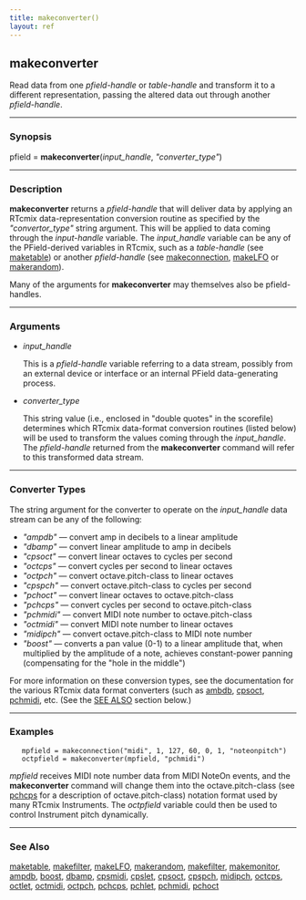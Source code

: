```yaml
---
title: makeconverter()
layout: ref
---
```


## makeconverter

Read data from one *pfield-handle* or *table-handle* and transform it to a
different representation, passing the altered data out through another
*pfield-handle*.

-----

### Synopsis

pfield = **makeconverter**(*input\_handle*, *"converter\_type"*)

-----

### Description

**makeconverter** returns a *pfield-handle* that will deliver data by
applying an RTcmix data-representation conversion routine as specified
by the *"convertor\_type"* string argument. This will be applied to data
coming through the *input-handle* variable. The *input\_handle* variable
can be any of the PField-derived variables in RTcmix, such as a
*table-handle* (see [maketable](maketable.html)) or another
*pfield-handle* (see [makeconnection](makeconnection.html),
[makeLFO](makeLFO.html) or [makerandom](makerandom.html)).

Many of the arguments for **makeconverter** may themselves also be
pfield-handles.

-----

### Arguments

  - *input\_handle*  
      
    This is a *pfield-handle* variable referring to a data stream,
    possibly from an external device or interface or an internal PField
    data-generating process.

  - *converter\_type*  
      
    This string value (i.e., enclosed in "double quotes" in the
    scorefile) determines which RTcmix data-format conversion routines
    (listed below) will be used to transform the values coming through
    the *input\_handle*. The *pfield-handle* returned from the
    **makeconverter** command will refer to this transformed data
    stream.

-----

### Converter Types

The string argument for the converter to operate on the *input\_handle*
data stream can be any of the following:

  - *"ampdb"* &mdash; convert amp in decibels to a linear amplitude  
  - *"dbamp"* &mdash; convert linear amplitude to amp in decibels  
  - *"cpsoct"* &mdash; convert linear octaves to cycles per second  
  - *"octcps"* &mdash; convert cycles per second to linear octaves  
  - *"octpch"* &mdash; convert octave.pitch-class to linear octaves  
  - *"cpspch"* &mdash; convert octave.pitch-class to cycles per second  
  - *"pchoct"* &mdash; convert linear octaves to octave.pitch-class  
  - *"pchcps"* &mdash; convert cycles per second to octave.pitch-class  
  - *"pchmidi"* &mdash; convert MIDI note number to octave.pitch-class  
  - *"octmidi"* &mdash; convert MIDI note number to linear octaves  
  - *"midipch"* &mdash; convert octave.pitch-class to MIDI note number  
  - *"boost"* &mdash; converts a pan value (0-1) to a linear amplitude that,
    when multiplied by the amplitude of a note, achieves constant-power
    panning (compensating for the "hole in the middle")

For more information on these conversion types, see the documentation
for the various RTcmix data format converters (such as
[ambdb](ampdb.html), [cpsoct](cpsoct.html), [pchmidi](pchmidi.html),
etc. (See the [SEE ALSO](#see%20also) section below.)

-----

### Examples

``` 
   mpfield = makeconnection("midi", 1, 127, 60, 0, 1, "noteonpitch")
   octpfield = makeconverter(mpfield, "pchmidi")
```

*mpfield* receives MIDI note number data from MIDI NoteOn events, and the
**makeconverter** command will change them into the octave.pitch-class
(see [pchcps](pchcps.html) for a description of octave.pitch-class)
notation format used by many RTcmix Instruments. The *octpfield*
variable could then be used to control Instrument pitch dynamically.

-----

### See Also

[maketable](maketable.html), [makefilter](makeconnection.html),
[makeLFO](makeLFO.html), [makerandom](makerandom.html),
[makefilter](makefilter.html), [makemonitor](makemonitor.html),
[ampdb](ampdb.html), [boost](boost.html), [dbamp](dbamp.html),
[cpsmidi](cpsmidi.html), [cpslet](cpslet.html), [cpsoct](cpsoct.html),
[cpspch](cpspch.html), [midipch](midipch.html), [octcps](octcps.html),
[octlet](octlet.html), [octmidi](octmidi.html), [octpch](octpch.html),
[pchcps](pchcps.html), [pchlet](pchlet.html), [pchmidi](pchmidi.html),
[pchoct](pchoct.html)
